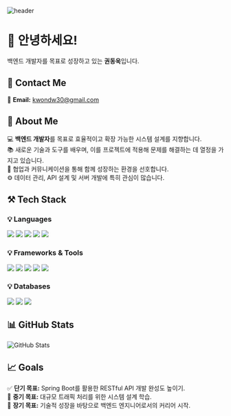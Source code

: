 ![header](https://capsule-render.vercel.app/api?type=Waving&color=gradient&height=150&section=header&text=Welcome!&fontSize=40&fontColor=ffffff)


# 👋 안녕하세요!  
백엔드 개발자를 목표로 성장하고 있는 **권동욱**입니다.

## 📧 Contact Me  
📩 **Email:** [kwondw30@gmail.com](mailto:kwondw30@gmail.com)  

## 🌟 About Me  
💻 **백엔드 개발자**를 목표로 효율적이고 확장 가능한 시스템 설계를 지향합니다.  
📚 새로운 기술과 도구를 배우며, 이를 프로젝트에 적용해 문제를 해결하는 데 열정을 가지고 있습니다.  
🚀 협업과 커뮤니케이션을 통해 함께 성장하는 환경을 선호합니다.  
⚙️ 데이터 관리, API 설계 및 서버 개발에 특히 관심이 많습니다.  

## ⚒️ Tech Stack  

### 💡 Languages  
<p>
<img src="https://img.shields.io/badge/Java-007396?style=flat&logo=Java&logoColor=white" />
<img src="https://img.shields.io/badge/JavaScript-F7DF1E?style=flat&logo=JavaScript&logoColor=black" />
<img src="https://img.shields.io/badge/HTML5-E34F26?style=flat&logo=HTML5&logoColor=white" />
<img src="https://img.shields.io/badge/CSS3-1572B6?style=flat&logo=CSS3&logoColor=white" />
<img src="https://img.shields.io/badge/jQuery-0769AD?style=flat&logo=jQuery&logoColor=white" />
</p>

### 💡 Frameworks & Tools  
<p>
<img src="https://img.shields.io/badge/Spring-6DB33F?style=flat&logo=Spring&logoColor=white" />
<img src="https://img.shields.io/badge/Spring%20Boot-6DB33F?style=flat&logo=SpringBoot&logoColor=white" />
<img src="https://img.shields.io/badge/IntelliJ%20IDEA-000000?style=flat&logo=IntelliJIDEA&logoColor=white" />
<img src="https://img.shields.io/badge/Git-F05032?style=flat&logo=Git&logoColor=white" />
<img src="https://img.shields.io/badge/Postman-FF6C37?style=flat&logo=Postman&logoColor=white" />
</p>

### 💡 Databases  
<p>
<img src="https://img.shields.io/badge/MySQL-4479A1?style=flat&logo=MySQL&logoColor=white" />
<img src="https://img.shields.io/badge/Oracle-F80000?style=flat&logo=Oracle&logoColor=white" />
<img src="https://img.shields.io/badge/MariaDB-003545?style=flat&logo=MariaDB&logoColor=white" />
</p>



## 📊 GitHub Stats  
![GitHub Stats](https://github-readme-stats.vercel.app/api?username=dongwouk&show_icons=true&theme=radical)  

## 📈 Goals  
✅ **단기 목표:** Spring Boot를 활용한 RESTful API 개발 완성도 높이기.  
🎯 **중기 목표:** 대규모 트래픽 처리를 위한 시스템 설계 학습.  
🚀 **장기 목표:** 기술적 성장을 바탕으로 백엔드 엔지니어로서의 커리어 시작.
